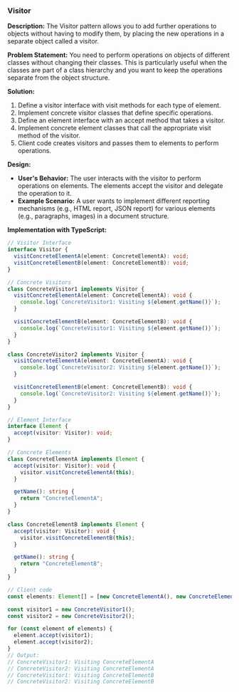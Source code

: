 ### Visitor

**Description:**
The Visitor pattern allows you to add further operations to objects without having to modify them, by placing the new operations in a separate object called a visitor.

**Problem Statement:**
You need to perform operations on objects of different classes without changing their classes. This is particularly useful when the classes are part of a class hierarchy and you want to keep the operations separate from the object structure.

**Solution:**

1. Define a visitor interface with visit methods for each type of element.
2. Implement concrete visitor classes that define specific operations.
3. Define an element interface with an accept method that takes a visitor.
4. Implement concrete element classes that call the appropriate visit method of the visitor.
5. Client code creates visitors and passes them to elements to perform operations.

**Design:**

- **User's Behavior:** The user interacts with the visitor to perform operations on elements. The elements accept the visitor and delegate the operation to it.
- **Example Scenario:** A user wants to implement different reporting mechanisms (e.g., HTML report, JSON report) for various elements (e.g., paragraphs, images) in a document structure.

**Implementation with TypeScript:**

```typescript
// Visitor Interface
interface Visitor {
  visitConcreteElementA(element: ConcreteElementA): void;
  visitConcreteElementB(element: ConcreteElementB): void;
}

// Concrete Visitors
class ConcreteVisitor1 implements Visitor {
  visitConcreteElementA(element: ConcreteElementA): void {
    console.log(`ConcreteVisitor1: Visiting ${element.getName()}`);
  }

  visitConcreteElementB(element: ConcreteElementB): void {
    console.log(`ConcreteVisitor1: Visiting ${element.getName()}`);
  }
}

class ConcreteVisitor2 implements Visitor {
  visitConcreteElementA(element: ConcreteElementA): void {
    console.log(`ConcreteVisitor2: Visiting ${element.getName()}`);
  }

  visitConcreteElementB(element: ConcreteElementB): void {
    console.log(`ConcreteVisitor2: Visiting ${element.getName()}`);
  }
}

// Element Interface
interface Element {
  accept(visitor: Visitor): void;
}

// Concrete Elements
class ConcreteElementA implements Element {
  accept(visitor: Visitor): void {
    visitor.visitConcreteElementA(this);
  }

  getName(): string {
    return "ConcreteElementA";
  }
}

class ConcreteElementB implements Element {
  accept(visitor: Visitor): void {
    visitor.visitConcreteElementB(this);
  }

  getName(): string {
    return "ConcreteElementB";
  }
}

// Client code
const elements: Element[] = [new ConcreteElementA(), new ConcreteElementB()];

const visitor1 = new ConcreteVisitor1();
const visitor2 = new ConcreteVisitor2();

for (const element of elements) {
  element.accept(visitor1);
  element.accept(visitor2);
}
// Output:
// ConcreteVisitor1: Visiting ConcreteElementA
// ConcreteVisitor2: Visiting ConcreteElementA
// ConcreteVisitor1: Visiting ConcreteElementB
// ConcreteVisitor2: Visiting ConcreteElementB
```
